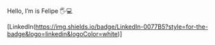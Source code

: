 Hello, I’m is Felipe 🖐️💻

[LinkedIn(https://img.shields.io/badge/LinkedIn-0077B5?style=for-the-badge&logo=linkedin&logoColor=white)]
